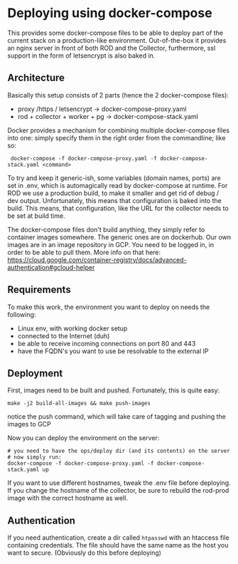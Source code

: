 # Deploying using docker-compose 
This provides some docker-compose files to be able to deploy part of the current stack on a production-like environment. Out-of-the-box it provides an nginx server in front of both ROD and the Collector, furthermore, ssl support in the form of letsencrypt is also baked in.

## Architecture 

Basically this setup consists of 2 parts (hence the 2 docker-compose files):
* proxy /https / letsencrypt -> docker-compose-proxy.yaml
* rod + collector + worker + pg -> docker-compose-stack.yaml

Docker provides a mechanism for combining multiple docker-compose files into one: simply specify them in the right order from the commandline; like so:

``` docker-compose -f docker-compose-proxy.yaml -f docker-compose-stack.yaml <command>```

To try and keep it generic-ish, some variables (domain names, ports) are set in .env, which is automagically read by docker-compose at runtime. For ROD we use a production build, to make it smaller and get rid of debug / dev output. Unfortunately, this means that configuration is baked into the build. This means, that configuration, like the URL for the collector needs to be set at build time.

The docker-compose files don't build anything, they simply refer to container images somewhere. The generic ones are on dockerhub. Our own images are in an image repository in GCP. You need to be logged in, in order to be able to pull them. More info on that here: https://cloud.google.com/container-registry/docs/advanced-authentication#gcloud-helper

## Requirements
To make this work, the environment you want to deploy on needs the following:
- Linux env, with working docker setup
- connected to the Internet (duh)
- be able to receive incoming connections on port 80 and 443
- have the FQDN's you want to use be resolvable to the external IP

## Deployment 
First, images need to be built and pushed. Fortunately, this is quite easy:

```
make -j2 build-all-images && make push-images
```

notice the push command, which will take care of tagging and pushing the images to GCP 

Now you can deploy the environment on the server:
```
# you need to have the ops/deploy dir (and its contents) on the server
# now simply run:
docker-compose -f docker-compose-proxy.yaml -f docker-compose-stack.yaml up
```

If you want to use different hostnames, tweak the .env file before deploying. If you change the hostname of the collector, be sure to rebuild the rod-prod image with the correct hostname as well.

## Authentication 
If you need authentication, create a dir called `htpasswd` with an htaccess file containing credentials. The file should have the same name as the host you want to secure. (Obviously do this before deploying)
